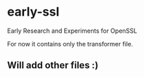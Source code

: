 # early-ssl
Early Research and Experiments for OpenSSL

For now it contains only the transformer file.

## Will add other files :)
